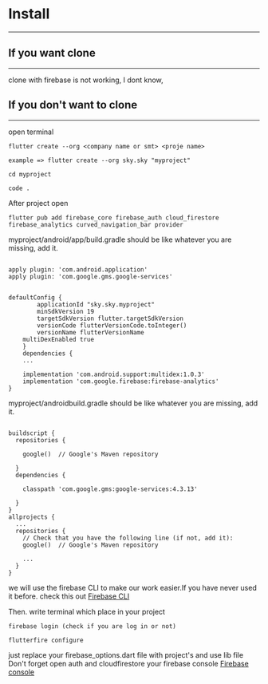 # Install
---
## If you want clone
---
clone with firebase is not working, I dont know,

## If you don't want to clone
---
open terminal
```
flutter create --org <company name or smt> <proje name>

example => flutter create --org sky.sky "myproject"

cd myproject

code .
```
After project open
```
flutter pub add firebase_core firebase_auth cloud_firestore firebase_analytics curved_navigation_bar provider
```
myproject/android/app/build.gradle should be like
whatever you are missing, add it.
```

apply plugin: 'com.android.application'
apply plugin: 'com.google.gms.google-services'


defaultConfig {
        applicationId "sky.sky.myproject"
        minSdkVersion 19 
        targetSdkVersion flutter.targetSdkVersion
        versionCode flutterVersionCode.toInteger()
        versionName flutterVersionName
	multiDexEnabled true
    }
	dependencies {
    ...

    implementation 'com.android.support:multidex:1.0.3'
    implementation 'com.google.firebase:firebase-analytics'
}
```

myproject/androidbuild.gradle should be like
whatever you are missing, add it.
```

buildscript {
  repositories {

    google()  // Google's Maven repository

  }
  dependencies {

    classpath 'com.google.gms:google-services:4.3.13'

  }
}
allprojects {
  ...
  repositories {
    // Check that you have the following line (if not, add it):
    google()  // Google's Maven repository

    ...
  }
}
```
we will use the firebase CLI to make our work easier.If you have never used it before. check this out 
[Firebase CLI](https://firebase.google.com/docs/cli)

Then. write terminal which place in your project
```
firebase login (check if you are log in or not)

flutterfire configure

```
just replace your firebase_options.dart file with project's and use lib file
Don't forget open auth and cloudfirestore your firebase console 
[Firebase console](console.firebase.google.com)


